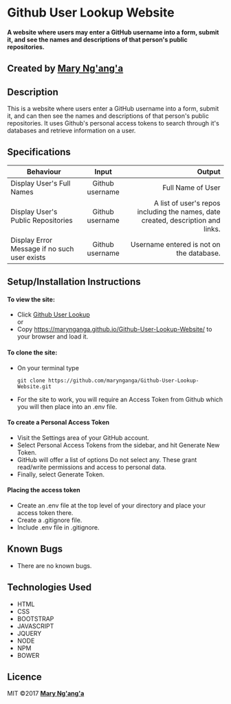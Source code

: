 # Github User Lookup Website

#### A website where users may enter a GitHub username into a form, submit it, and see the names and descriptions of that person's public repositories.

## Created by [Mary Ng'ang'a](https://github.com/marynganga)

## Description
This is a website where users enter a GitHub username into a form, submit it, and can then see the names and descriptions of that person's public repositories.
It uses Github's personal access tokens to search through it's databases and retrieve information on a user. 

## Specifications
| Behaviour | Input | Output |
| ------------- |:-------------:| -----:|
| Display User's Full Names | Github username | Full Name of User |
| Display User's Public Repositories | Github username | A list of user's repos including the names, date created, description and links. |
| Display Error Message if no such user exists | Github username | Username entered is not on the database.| 

## Setup/Installation Instructions
#### To view the site:
* Click [Github User Lookup](https://marynganga.github.io/Github-User-Lookup-Website/) <br/>
  or <br/>
* Copy https://marynganga.github.io/Github-User-Lookup-Website/ to your browser and load it.
#### To clone the site:
* On your terminal type
      
      git clone https://github.com/marynganga/Github-User-Lookup-Website.git

* For the site to work, you will require an Access Token from Github which you will then place into an .env file.
#### To create a Personal Access Token
* Visit the Settings area of your GitHub account.
* Select Personal Access Tokens from the sidebar, and hit Generate New Token.
* GitHub will offer a list of options Do not select any. These grant read/write permissions and access to personal data. 
* Finally, select Generate Token.
#### Placing the access token 
* Create an .env file at the top level of your directory and place your access token there.
* Create a .gitignore file.
* Include .env file in .gitignore.

## Known Bugs
* There are no known bugs.

## Technologies Used
* HTML
* CSS
* BOOTSTRAP
* JAVASCRIPT
* JQUERY
* NODE
* NPM
* BOWER

## Licence
MIT &copy;2017 **[Mary Ng'ang'a](https://github.com/marynganga)**


